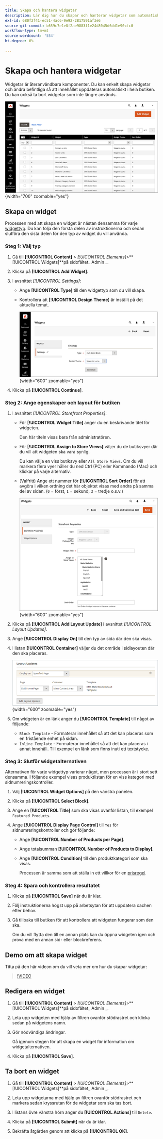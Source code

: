 ```yaml
---
title: Skapa och hantera widgetar
description: Lär dig hur du skapar och hanterar widgetar som automatiskt uppdaterar innehåll i din butik.
exl-id: 680f2f41-ec51-4ac6-9e92-2817591af3e6
source-git-commit: b659c7e1e8f2ae9883f1e24d8045d6dd1e90cfc0
workflow-type: tm+mt
source-wordcount: '554'
ht-degree: 0%

---
```


# Skapa och hantera widgetar

Widgetar är återanvändbara komponenter. Du kan enkelt skapa widgetar och ändra befintliga så att innehållet uppdateras automatiskt i hela butiken. Du kan också ta bort widgetar som inte längre används.

![Widgets](./assets/widgets.png){width="700" zoomable="yes"}

## Skapa en widget

Processen med att skapa en widget är nästan densamma för varje [widgettyp](widgets.md#widget-types). Du kan följa den första delen av instruktionerna och sedan slutföra den sista delen för den typ av widget du vill använda.

### Steg 1: Välj typ

1. Gå till **[!UICONTROL Content]** > _[!UICONTROL Elements]_>**[!UICONTROL Widgets]**på sidofältet_ Admin _.

1. Klicka på **[!UICONTROL Add Widget]**.

1. I avsnittet _[!UICONTROL Settings]_:

   - Ange **[!UICONTROL Type]** till den widgettyp som du vill skapa.

   - Kontrollera att **[!UICONTROL Design Theme]** är inställt på det aktuella temat.

     ![Widget-inställningar](./assets/widget-settings.png){width="600" zoomable="yes"}

1. Klicka på **[!UICONTROL Continue]**.

### Steg 2: Ange egenskaper och layout för butiken

1. I avsnittet _[!UICONTROL Storefront Properties]_:

   - För **[!UICONTROL Widget Title]** anger du en beskrivande titel för widgeten.

     Den här titeln visas bara från administratören.

   - För **[!UICONTROL Assign to Store Views]** väljer du de butiksvyer där du vill att widgeten ska vara synlig.

     Du kan välja en viss butiksvy eller `All Store Views`. Om du vill markera flera vyer håller du ned Ctrl (PC) eller Kommando (Mac) och klickar på varje alternativ.

   - (Valfritt) Ange ett nummer för **[!UICONTROL Sort Order]** för att avgöra i vilken ordning det här objektet visas med andra på samma del av sidan. (`0` = först, `1` = sekund, `3` = tredje o.s.v.)

     ![Storefront-egenskaper](./assets/widget-storefront-properties.png){width="600" zoomable="yes"}

1. Klicka på **[!UICONTROL Add Layout Update]** i avsnittet _[!UICONTROL Layout Updates]_.

1. Ange **[!UICONTROL Display On]** till den typ av sida där den ska visas.

1. I listan **[!UICONTROL Container]** väljer du det område i sidlayouten där den ska placeras.

   ![Layoutuppdateringar](./assets/widget-layout-update-home-page.png){width="600" zoomable="yes"}

1. Om widgeten är en länk anger du **[!UICONTROL Template]** till något av följande:

   - `Block Template` - Formaterar innehållet så att det kan placeras som en fristående enhet på sidan.
   - `Inline Template` - Formaterar innehållet så att det kan placeras i annat innehåll. Till exempel en länk som finns inuti ett textstycke.

### Steg 3: Slutför widgetalternativen

Alternativen för varje widgettyp varierar något, men processen är i stort sett densamma. I följande exempel visas produktlistan för en viss kategori med sidnumreringskontroller.

1. Välj **[!UICONTROL Widget Options]** på den vänstra panelen.

1. Klicka på **[!UICONTROL Select Block]**.

1. Ange en **[!UICONTROL Title]** som ska visas ovanför listan, till exempel `Featured Products`.

1. Ange **[!UICONTROL Display Page Control]** till `Yes` för sidnumreringskontroller och gör följande:

   - Ange **[!UICONTROL Number of Products per Page]**.

   - Ange totalsumman **[!UICONTROL Number of Products to Display]**.

   - Ange **[!UICONTROL Condition]** till den produktkategori som ska visas.

     Processen är samma som att ställa in ett villkor för en [prisregel](../merchandising-promotions/price-rules-catalog.md).

### Steg 4: Spara och kontrollera resultatet

1. Klicka på **[!UICONTROL Save]** när du är klar.

1. Följ instruktionerna högst upp på arbetsytan för att uppdatera cachen efter behov.

1. Gå tillbaka till butiken för att kontrollera att widgeten fungerar som den ska.

   Om du vill flytta den till en annan plats kan du öppna widgeten igen och prova med en annan sid- eller blockreferens.

## Demo om att skapa widget

Titta på den här videon om du vill veta mer om hur du skapar widgetar:

>[!VIDEO](https://video.tv.adobe.com/v/343786?quality=12)

## Redigera en widget

1. Gå till **[!UICONTROL Content]** > _[!UICONTROL Elements]_>**[!UICONTROL Widgets]**på sidofältet_ Admin _.

1. Leta upp widgeten med hjälp av filtren ovanför stödrastret och klicka sedan på widgetens namn.

1. Gör nödvändiga ändringar.

   Gå igenom stegen för att skapa en widget för information om widgetalternativen.

1. Klicka på **[!UICONTROL Save]**.

## Ta bort en widget

1. Gå till **[!UICONTROL Content]** > _[!UICONTROL Elements]_>**[!UICONTROL Widgets]**på sidofältet_ Admin _.

1. Leta upp widgetarna med hjälp av filtren ovanför stödrastret och markera sedan kryssrutan för de widgetar som ska tas bort.

1. I listans övre vänstra hörn anger du **[!UICONTROL Actions]** till `Delete`.

1. Klicka på **[!UICONTROL Submit]** när du är klar.

1. Bekräfta åtgärden genom att klicka på **[!UICONTROL OK]**.
